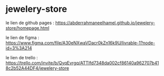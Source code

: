 # jewelery-store

le lien de github pages :
https://abderrahmaneelhamel.github.io/jewelery-store/homepage.html

le lien de figma :
https://www.figma.com/file/A30eNXwaVDacr0kZn16k9U/livrable-1?node-id=3%3A214

le lien de trello :
https://trello.com/invite/b/QyqEvrgq/ATTIfd7348da002cf86140a962707b418c2b52A44DF4/jewelery-store
